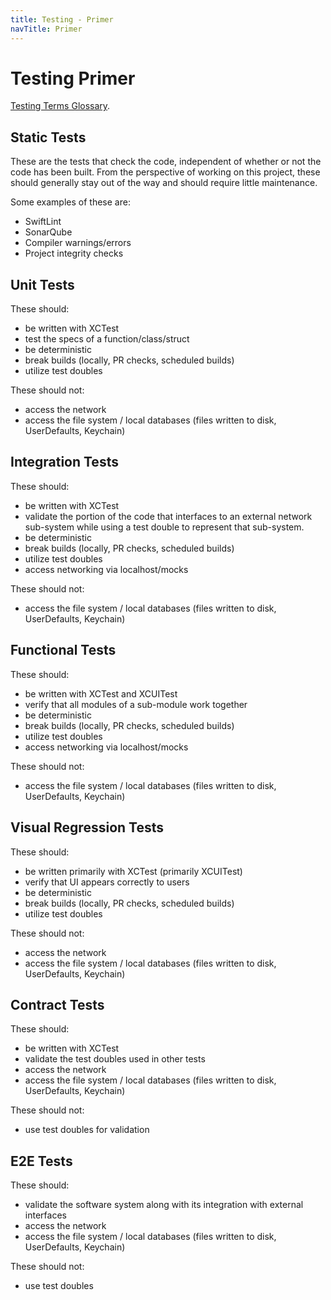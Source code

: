```yaml
---
title: Testing - Primer
navTitle: Primer
---
```


# Testing Primer

[Testing Terms Glossary](https://engineering.walmart.com/docs/testing/glossary).

## Static Tests
These are the tests that check the code, independent of whether or not the code has been built. From the perspective of working on this project, these should generally stay out of the way and should require little maintenance.

Some examples of these are:

- SwiftLint
- SonarQube
- Compiler warnings/errors
- Project integrity checks

## Unit Tests

These should:

- be written with XCTest
- test the specs of a function/class/struct
- be deterministic
- break builds (locally, PR checks, scheduled builds)
- utilize test doubles

These should not:

- access the network
- access the file system / local databases (files written to disk, UserDefaults, Keychain) 

## Integration Tests

These should:

- be written with XCTest
- validate the portion of the code that interfaces to an external network sub-system while using a test double to represent that sub-system.
- be deterministic
- break builds (locally, PR checks, scheduled builds)
- utilize test doubles
- access networking via localhost/mocks

These should not:

- access the file system / local databases (files written to disk, UserDefaults, Keychain)

## Functional Tests

These should:

- be written with XCTest and XCUITest
- verify that all modules of a sub-module work together
- be deterministic
- break builds (locally, PR checks, scheduled builds)
- utilize test doubles
- access networking via localhost/mocks

These should not:

- access the file system / local databases (files written to disk, UserDefaults, Keychain)

## Visual Regression Tests

These should:

- be written primarily with XCTest (primarily XCUITest)
- verify that UI appears correctly to users
- be deterministic
- break builds (locally, PR checks, scheduled builds)
- utilize test doubles

These should not:

- access the network
- access the file system / local databases (files written to disk, UserDefaults, Keychain)

## Contract Tests

These should:

- be written with XCTest
- validate the test doubles used in other tests
- access the network
- access the file system / local databases (files written to disk, UserDefaults, Keychain)

These should not:

- use test doubles for validation

## E2E Tests

These should:

- validate the software system along with its integration with external interfaces
- access the network
- access the file system / local databases (files written to disk, UserDefaults, Keychain)

These should not:

- use test doubles
